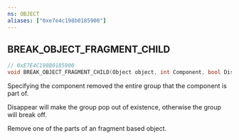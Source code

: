 ```yaml
---
ns: OBJECT
aliases: ["0xe7e4c198b0185900"]
---
```

## BREAK_OBJECT_FRAGMENT_CHILD

```c
// 0xE7E4C198B0185900
void BREAK_OBJECT_FRAGMENT_CHILD(Object object, int Component, bool Disappear);
```

Specifying the component removed the entire group that the component is part of.

Disappear will make the group pop out of existence, otherwise the group will break off.

Remove one of the parts of an fragment based object.

